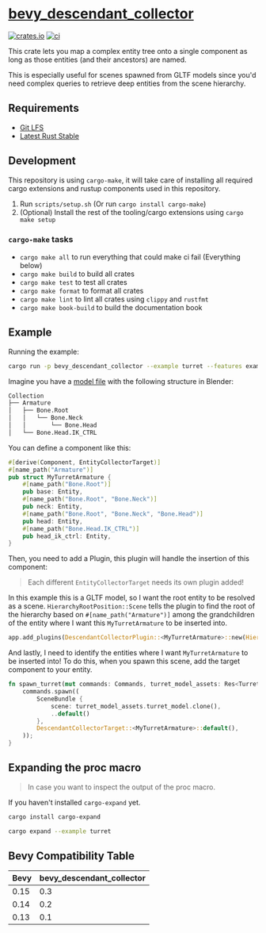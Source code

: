 # [bevy\_descendant\_collector](https://github.com/AlexAegis/bevy_descendant_collector)

[![crates.io](https://img.shields.io/crates/v/bevy_descendant_collector.svg)](https://crates.io/crates/bevy_descendant_collector)
[![ci](https://github.com/AlexAegis/bevy_descendant_collector/actions/workflows/ci.yml/badge.svg)](https://github.com/AlexAegis/bevy_descendant_collector/actions/workflows/ci.yml)

This crate lets you map a complex entity tree onto a single component as long
as those entities (and their ancestors) are named.

This is especially useful for scenes spawned from GLTF models since you'd need
complex queries to retrieve deep entities from the scene hierarchy.

## Requirements

* [Git LFS](https://git-lfs.github.com/)
* [Latest Rust Stable](https://rustup.rs/)

## Development

This repository is using `cargo-make`, it will take care of installing all
required cargo extensions and rustup components used in this repository.

1. Run `scripts/setup.sh` (Or run `cargo install cargo-make`)
2. (Optional) Install the rest of the tooling/cargo extensions using
   `cargo make setup`

### `cargo-make` tasks

* `cargo make all` to run everything that could make ci fail (Everything below)
* `cargo make build` to build all crates
* `cargo make test` to test all crates
* `cargo make format` to format all crates
* `cargo make lint` to lint all crates using `clippy` and `rustfmt`
* `cargo make book-build` to build the documentation book

## Example

Running the example:

```sh
cargo run -p bevy_descendant_collector --example turret --features example
```

Imagine you have a [model file](/crates/bevy_descendant_collector/assets/models/simple_turret.blend) with the
following structure in Blender:

```sh
Collection
├── Armature
│   ├── Bone.Root
│   │   └── Bone.Neck
│   │       └── Bone.Head
│   └── Bone.Head.IK_CTRL
```

You can define a component like this:

```rs
#[derive(Component, EntityCollectorTarget)]
#[name_path("Armature")]
pub struct MyTurretArmature {
	#[name_path("Bone.Root")]
	pub base: Entity,
	#[name_path("Bone.Root", "Bone.Neck")]
	pub neck: Entity,
	#[name_path("Bone.Root", "Bone.Neck", "Bone.Head")]
	pub head: Entity,
	#[name_path("Bone.Head.IK_CTRL")]
	pub head_ik_ctrl: Entity,
}
```

Then, you need to add a Plugin, this plugin will handle the insertion of this
component:

> Each different `EntityCollectorTarget` needs its own plugin added!

In this example this is a GLTF model, so I want the root entity to be resolved
as a scene. `HierarchyRootPosition::Scene` tells the plugin to find the root
of the hierarchy based on `#[name_path("Armature")]` among the grandchildren
of the entity where I want this `MyTurretArmature` to be inserted into.

```rs
app.add_plugins(DescendantCollectorPlugin::<MyTurretArmature>::new(HierarchyRootPosition::Scene));
```

And lastly, I need to identify the entities where I want `MyTurretArmature` to
be inserted into! To do this, when you spawn this scene, add the target
component to your entity.

```rs
fn spawn_turret(mut commands: Commands, turret_model_assets: Res<TurretModelAssets>) {
	commands.spawn((
		SceneBundle {
			scene: turret_model_assets.turret_model.clone(),
			..default()
		},
		DescendantCollectorTarget::<MyTurretArmature>::default(),
	));
}
```

## Expanding the proc macro

> In case you want to inspect the output of the proc macro.

If you haven't installed `cargo-expand` yet.

```sh
cargo install cargo-expand
```

```sh
cargo expand --example turret
```

## Bevy Compatibility Table

| Bevy | bevy\_descendant\_collector |
| ---- | ------------------------- |
| 0.15 | 0.3                       |
| 0.14 | 0.2                       |
| 0.13 | 0.1                       |
